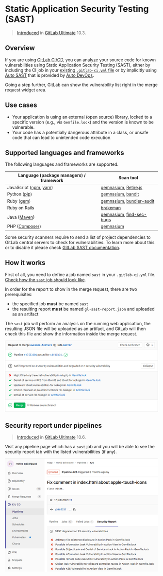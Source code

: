 # Static Application Security Testing (SAST)

> [Introduced][ee-3775] in [GitLab Ultimate][ee] 10.3.

## Overview

If you are using [GitLab CI/CD][ci], you can analyze your source code for known
vulnerabilities using Static Application Security Testing (SAST), either by
including the CI job in your [existing `.gitlab-ci.yml` file][cc-docs] or
by implicitly using [Auto SAST](../../../topics/autodevops/index.md#auto-sast)
that is provided by [Auto DevOps](../../../topics/autodevops/index.md).

Going a step further, GitLab can show the vulnerability list right in the merge
request widget area.

## Use cases

- Your application is using an external (open source) library, locked to a
  specific version (e.g., via `Gemfile.lock`) and the version is known to be
  vulnerable.
- Your code has a potentially dangerous attribute in a class, or unsafe code
  that can lead to unintended code execution.

## Supported languages and frameworks

The following languages and frameworks are supported.

| Language (package managers) / framework | Scan tool |
| ---------------------- | --------- |
| JavaScript ([npm](https://www.npmjs.com/), [yarn](https://yarnpkg.com/en/)) | [gemnasium](https://gitlab.com/gitlab-org/security-products/gemnasium), [Retire.js](https://retirejs.github.io/retire.js)
| Python ([pip](https://pip.pypa.io/en/stable/)) | [gemnasium](https://gitlab.com/gitlab-org/security-products/gemnasium), [bandit](https://github.com/openstack/bandit) |
| Ruby ([gem](https://rubygems.org/)) | [gemnasium](https://gitlab.com/gitlab-org/security-products/gemnasium), [bundler-audit](https://github.com/rubysec/bundler-audit) |
| Ruby on Rails | [brakeman](https://brakemanscanner.org) |
| Java ([Maven](https://maven.apache.org/)) | [gemnasium](https://gitlab.com/gitlab-org/security-products/gemnasium), [find-sec-bugs](https://find-sec-bugs.github.io/) |
| PHP ([Composer](https://getcomposer.org/)) | [gemnasium](https://gitlab.com/gitlab-org/security-products/gemnasium) |

Some security scanners require to send a list of project dependencies to GitLab central servers to check for vulnerabilities. To learn more about this or to disable it please
check [GitLab SAST documentation](https://gitlab.com/gitlab-org/security-products/sast#remote-checks).

## How it works

First of all, you need to define a job named `sast` in your `.gitlab-ci.yml`
file. [Check how the `sast` job should look like][cc-docs].

In order for the report to show in the merge request, there are two
prerequisites:

- the specified job **must** be named `sast`
- the resulting report **must** be named `gl-sast-report.json` and uploaded as
  an artifact

The `sast` job will perform an analysis on the running web application, the
resulting JSON file will be uploaded as an artifact, and GitLab will then check
this file and show the information inside the merge request.

![SAST Widget](img/gemnasium.png)

## Security report under pipelines

> [Introduced][ee-3776] in [GitLab Ultimate][ee] 10.6.

Visit any pipeline page which has a `sast` job and you will be able to see
the security report tab with the listed vulnerabilities (if any).

![Security Report](img/security_report.png)

[ee-3775]: https://gitlab.com/gitlab-org/gitlab-ee/issues/3775
[ee-3776]: https://gitlab.com/gitlab-org/gitlab-ee/issues/3776
[ee]: https://about.gitlab.com/pricing
[ci]: ../../../ci/README.md
[cc-docs]: ../../../ci/examples/sast.md
